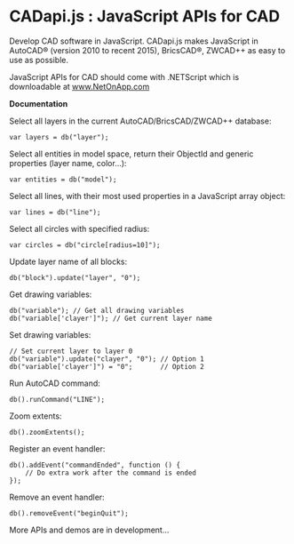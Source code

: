 CADapi.js : JavaScript APIs for CAD
==========

Develop CAD software in JavaScript. CADapi.js makes JavaScript in AutoCAD® (version 2010 to recent 2015), BricsCAD®, ZWCAD++ as easy to use as possible.

JavaScript APIs for CAD should come with .NETScript which is downloadable at www.NetOnApp.com


**Documentation**

Select all layers in the current AutoCAD/BricsCAD/ZWCAD++ database:

    var layers = db("layer");

Select all entities in model space, return their ObjectId and generic properties (layer name, color...):

    var entities = db("model");

Select all lines, with their most used properties in a JavaScript array object:

    var lines = db("line");

Select all circles with specified radius:

    var circles = db("circle[radius=10]");

Update layer name of all blocks:

    db("block").update("layer", "0");

Get drawing variables:

    db("variable"); // Get all drawing variables
    db("variable['clayer']"); // Get current layer name

Set drawing variables:

    // Set current layer to layer 0
    db("variable").update("clayer", "0"); // Option 1
    db("variable['clayer']") = "0";       // Option 2

Run AutoCAD command:

    db().runCommand("LINE");
    
Zoom extents:

    db().zoomExtents();
    
Register an event handler:

    db().addEvent("commandEnded", function () {
    	// Do extra work after the command is ended
    });
    
Remove an event handler:

    db().removeEvent("beginQuit");

More APIs and demos are in development...
